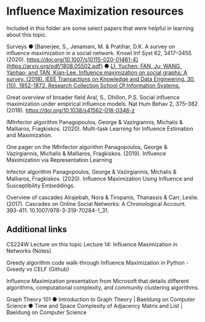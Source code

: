 
#  Influence Maximization resources

Included in this folder are some select papers that were helpful in learning about this topic. 

Surveys
●	[Banerjee, S., Jenamani, M. & Pratihar, D.K. A survey on influence maximization in a social network. Knowl Inf Syst 62, 3417–3455 (2020). https://doi.org/10.1007/s10115-020-01461-4](https://arxiv.org/pdf/1808.05502.pdf)
●	[LI, Yuchen; FAN, Ju; WANG, Yanhao; and TAN, Kian-Lee. Influence maximization on social graphs: A survey. (2018). IEEE Transactions on Knowledge and Data Engineering. 30, (10), 1852-1872. Research Collection School Of Information Systems.](https://ink.library.smu.edu.sg/cgi/viewcontent.cgi?article=4983&context=sis_research)

Great overview of broader field
Aral, S., Dhillon, P.S. Social influence maximization under empirical influence models. Nat Hum Behav 2, 375–382 (2018). https://doi.org/10.1038/s41562-018-0346-z

IMInfector algorithm
Panagopoulos, George & Vazirgiannis, Michalis & Malliaros, Fragkiskos. (2020). Multi-task Learning for Influence Estimation and Maximization.

One pager on the IMInfector algorithm
Panagopoulos, George & Vazirgiannis, Michalis & Malliaros, Fragkiskos. (2019). Influence Maximization via Representation Learning

Infector algorithm
Panagopoulos, George & Vazirgiannis, Michalis & Malliaros, Fragkiskos. (2020). Inﬂuence Maximization Using Inﬂuence and Susceptibility Embeddings.

Overview of cascades
Alrajebah, Nora & Tiropanis, Thanassis & Carr, Leslie. (2017). Cascades on Online Social Networks: A Chronological Account. 393-411. 10.1007/978-3-319-70284-1_31.

## Additional links

CS224W Lecture on this topic
Lecture 14:  Influence Maximization in Networks (Notes)

Greedy algorithm code walk-through
Influence Maximization in Python - Greedy vs CELF (Github)

Influence Maximization presentation from Microsoft that details different algorithms, computational complexity, and community clustering algorithms.

Graph Theory 101
●	Introduction to Graph Theory | Baeldung on Computer Science
●	Time and Space Complexity of Adjacency Matrix and List | Baeldung on Computer Science


